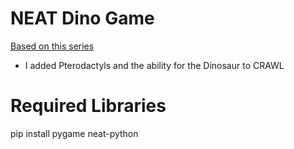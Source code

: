 # NEAT Dino Game
[Based on this series](https://www.youtube.com/watch?v=GKmD26lH51U&ab_channel=MaxRohowsky)

- I added Pterodactyls and the ability for the Dinosaur to CRAWL

# Required Libraries
pip install pygame neat-python

